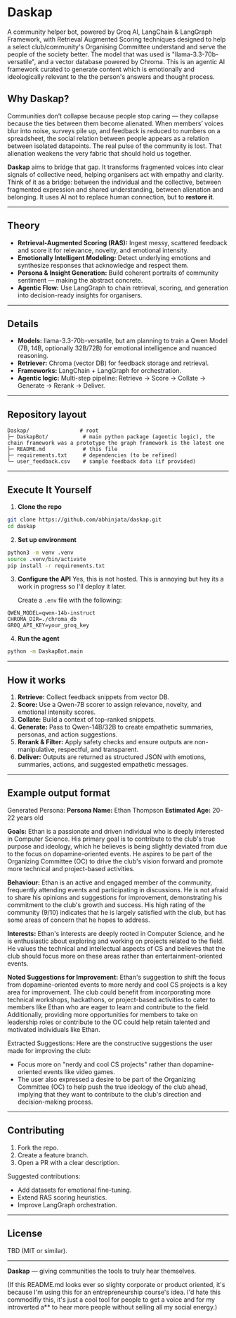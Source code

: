 # Daskap

A community helper bot, powered by Groq AI, LangChain & LangGraph Framework, with Retrieval Augmented Scoring techniques designed to help a select club/community's Organising Committee understand and serve the people of the society better. The model that was used is "llama-3.3-70b-versatile", and a vector database powered by Chroma. This is an agentic AI framework curated to generate content which is emotionally and ideologically relevant to the the person's answers and thought process.

## Why Daskap?

Communities don’t collapse because people stop caring — they collapse because the ties between them become alienated. When members’ voices blur into noise, surveys pile up, and feedback is reduced to numbers on a spreadsheet, the social relation between people appears as a relation between isolated datapoints. The real pulse of the community is lost. That alienation weakens the very fabric that should hold us together.

**Daskap** aims to bridge that gap. It transforms fragmented voices into clear signals of collective need, helping organisers act with empathy and clarity. Think of it as a bridge: between the individual and the collective, between fragmented expression and shared understanding, between alienation and belonging. It uses AI not to replace human connection, but to **restore it**.

---

## Theory

* **Retrieval-Augmented Scoring (RAS):** Ingest messy, scattered feedback and score it for relevance, novelty, and emotional intensity.
* **Emotionally Intelligent Modeling:** Detect underlying emotions and synthesize responses that acknowledge and respect them.
* **Persona & Insight Generation:** Build coherent portraits of community sentiment — making the abstract concrete.
* **Agentic Flow:** Use LangGraph to chain retrieval, scoring, and generation into decision-ready insights for organisers.

---

## Details

* **Models:** llama-3.3-70b-versatile, but am planning to train a Qwen Model (7B, 14B, optionally 32B/72B) for emotional intelligence and nuanced reasoning.
* **Retriever:** Chroma (vector DB) for feedback storage and retrieval.
* **Frameworks:** LangChain + LangGraph for orchestration.
* **Agentic logic:** Multi-step pipeline: Retrieve → Score → Collate → Generate → Rerank → Deliver.

---

## Repository layout

```
Daskap/                # root
├─ DaskapBot/           # main python package (agentic logic), the chain framework was a prototype the graph framework is the latest one 
├─ README.md            # this file
├─ requirements.txt     # dependencies (to be refined)
└─ user_feedback.csv    # sample feedback data (if provided)
```

---

## Execute It Yourself

1. **Clone the repo**

```bash
git clone https://github.com/abhinjata/daskap.git
cd daskap
```

2. **Set up environment**

```bash
python3 -m venv .venv
source .venv/bin/activate
pip install -r requirements.txt
```

3. **Configure the API**
   Yes, this is not hosted. This is annoying but hey its a work in progress so I'll deploy it later.

   Create a `.env` file with the following:

```
QWEN_MODEL=qwen-14b-instruct
CHROMA_DIR=./chroma_db
GROQ_API_KEY=your_groq_key   
```

4. **Run the agent**

```bash
python -m DaskapBot.main
```

---

## How it works

1. **Retrieve:** Collect feedback snippets from vector DB.
2. **Score:** Use a Qwen-7B scorer to assign relevance, novelty, and emotional intensity scores.
3. **Collate:** Build a context of top-ranked snippets.
4. **Generate:** Pass to Qwen-14B/32B to create empathetic summaries, personas, and action suggestions.
5. **Rerank & Filter:** Apply safety checks and ensure outputs are non-manipulative, respectful, and transparent.
6. **Deliver:** Outputs are returned as structured JSON with emotions, summaries, actions, and suggested empathetic messages.

---

## Example output format

Generated Persona:
 **Persona Name:** Ethan Thompson
**Estimated Age:** 20-22 years old

**Goals:**
Ethan is a passionate and driven individual who is deeply interested in Computer Science. His primary goal is to contribute to the club's true purpose and ideology, which he believes is being slightly deviated from due to the focus on dopamine-oriented events. He aspires to be part of the Organizing Committee (OC) to drive the club's vision forward and promote more technical and project-based activities.

**Behaviour:**
Ethan is an active and engaged member of the community, frequently attending events and participating in discussions. He is not afraid to share his opinions and suggestions for improvement, demonstrating his commitment to the club's growth and success. His high rating of the community (9/10) indicates that he is largely satisfied with the club, but has some areas of concern that he hopes to address.

**Interests:**
Ethan's interests are deeply rooted in Computer Science, and he is enthusiastic about exploring and working on projects related to the field. He values the technical and intellectual aspects of CS and believes that the club should focus more on these areas rather than entertainment-oriented events.

**Noted Suggestions for Improvement:**
Ethan's suggestion to shift the focus from dopamine-oriented events to more nerdy and cool CS projects is a key area for improvement. The club could benefit from incorporating more technical workshops, hackathons, or project-based activities to cater to members like Ethan who are eager to learn and contribute to the field. Additionally, providing more opportunities for members to take on leadership roles or contribute to the OC could help retain talented and motivated individuals like Ethan.

Extracted Suggestions:
 Here are the constructive suggestions the user made for improving the club:
 * Focus more on "nerdy and cool CS projects" rather than dopamine-oriented events like video games.
* The user also expressed a desire to be part of the Organizing Committee (OC) to help push the true ideology of the club ahead, implying that they want to contribute to the club's direction and decision-making process.

---

## Contributing

1. Fork the repo.
2. Create a feature branch.
3. Open a PR with a clear description.

Suggested contributions:

* Add datasets for emotional fine-tuning.
* Extend RAS scoring heuristics.
* Improve LangGraph orchestration.

---

## License

TBD (MIT or similar).

---

**Daskap** — giving communities the tools to truly hear themselves. 

(If this README.md looks ever so slighty corporate or product oriented, it's because I'm using this for an entrepreneurship course's idea. I'd hate this commodifiy this, it's just a cool tool for people to get a voice and for my introverted a** to hear more people without selling all my social energy.)
